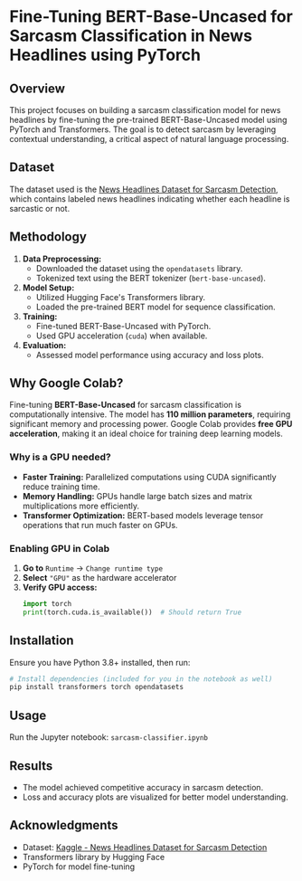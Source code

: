 # Fine-Tuning BERT-Base-Uncased for Sarcasm Classification in News Headlines using PyTorch

## Overview
This project focuses on building a sarcasm classification model for news headlines by fine-tuning the pre-trained BERT-Base-Uncased model using PyTorch and Transformers. The goal is to detect sarcasm by leveraging contextual understanding, a critical aspect of natural language processing.

## Dataset
The dataset used is the [News Headlines Dataset for Sarcasm Detection](https://www.kaggle.com/datasets/rmisra/news-headlines-dataset-for-sarcasm-detection), which contains labeled news headlines indicating whether each headline is sarcastic or not.

## Methodology
1. **Data Preprocessing:**
   - Downloaded the dataset using the `opendatasets` library.
   - Tokenized text using the BERT tokenizer (`bert-base-uncased`).
2. **Model Setup:**
   - Utilized Hugging Face's Transformers library.
   - Loaded the pre-trained BERT model for sequence classification.
3. **Training:**
   - Fine-tuned BERT-Base-Uncased with PyTorch.
   - Used GPU acceleration (`cuda`) when available.
4. **Evaluation:**
   - Assessed model performance using accuracy and loss plots.


## Why Google Colab? 
Fine-tuning **BERT-Base-Uncased** for sarcasm classification is computationally intensive. The model has **110 million parameters**, requiring significant memory and processing power. Google Colab provides **free GPU acceleration**, making it an ideal choice for training deep learning models.  

### Why is a GPU needed?  
- **Faster Training:** Parallelized computations using CUDA significantly reduce training time.  
- **Memory Handling:** GPUs handle large batch sizes and matrix multiplications more efficiently.  
- **Transformer Optimization:** BERT-based models leverage tensor operations that run much faster on GPUs.  

### Enabling GPU in Colab  
1. **Go to** `Runtime` → `Change runtime type`  
2. **Select** `"GPU"` as the hardware accelerator  
3. **Verify GPU access:**  
   ```python
   import torch
   print(torch.cuda.is_available())  # Should return True
   ```

## Installation
Ensure you have Python 3.8+ installed, then run:

```bash
# Install dependencies (included for you in the notebook as well)
pip install transformers torch opendatasets
```

## Usage
Run the Jupyter notebook: `sarcasm-classifier.ipynb`


## Results
- The model achieved competitive accuracy in sarcasm detection.
- Loss and accuracy plots are visualized for better model understanding.

## Acknowledgments
- Dataset: [Kaggle - News Headlines Dataset for Sarcasm Detection](https://www.kaggle.com/datasets/rmisra/news-headlines-dataset-for-sarcasm-detection)
- Transformers library by Hugging Face
- PyTorch for model fine-tuning
